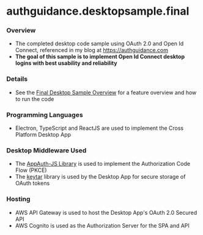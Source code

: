 # authguidance.desktopsample.final

### Overview

* The completed desktop code sample using OAuth 2.0 and Open Id Connect, referenced in my blog at https://authguidance.com
* **The goal of this sample is to implement Open Id Connect desktop logins with best usability and reliability**

### Details

* See the [Final Desktop Sample Overview](https://authguidance.com/2018/01/26/final-desktop-sample-overview/) for a feature overview and how to run the code

### Programming Languages

* Electron, TypeScript and ReactJS are used to implement the Cross Platform Desktop App

### Desktop Middleware Used

* The [AppAuth-JS Library](https://github.com/openid/AppAuth-JS/blob/master/README.md) is used to implement the Authorization Code Flow (PKCE)
* The [keytar](https://github.com/atom/node-keytar) library is used by the Desktop App for secure storage of OAuth tokens

### Hosting
* AWS API Gateway is used to host the Desktop App's OAuth 2.0 Secured API
* AWS Cognito is used as the Authorization Server for the SPA and API
